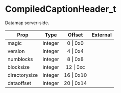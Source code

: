 # CompiledCaptionHeader_t
Datamap server-side.

|Prop|Type|Offset|External|
|---|:-:|:-:|--:|
|magic|integer|0 \| 0x0||
|version|integer|4 \| 0x4||
|numblocks|integer|8 \| 0x8||
|blocksize|integer|12 \| 0xc||
|directorysize|integer|16 \| 0x10||
|dataoffset|integer|20 \| 0x14||
